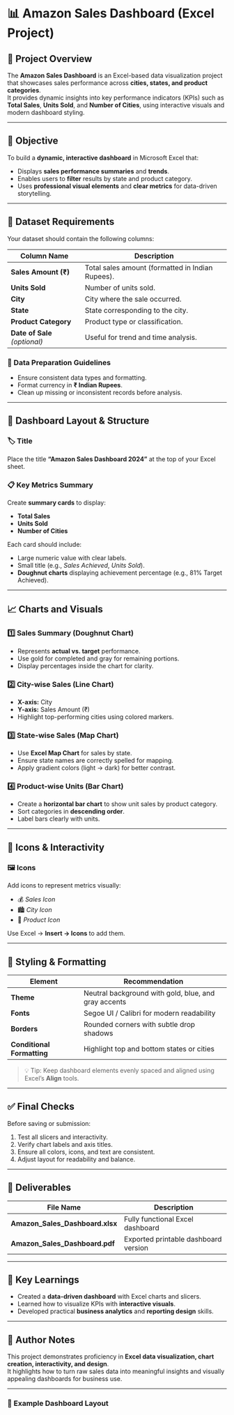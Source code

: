 # 📊 Amazon Sales Dashboard (Excel Project)

## 🧩 Project Overview
The **Amazon Sales Dashboard** is an Excel-based data visualization project that showcases sales performance across **cities, states, and product categories**.  
It provides dynamic insights into key performance indicators (KPIs) such as **Total Sales**, **Units Sold**, and **Number of Cities**, using interactive visuals and modern dashboard styling.

---

## 🎯 Objective
To build a **dynamic, interactive dashboard** in Microsoft Excel that:
- Displays **sales performance summaries** and **trends**.
- Enables users to **filter** results by state and product category.
- Uses **professional visual elements** and **clear metrics** for data-driven storytelling.

---

## 📂 Dataset Requirements
Your dataset should contain the following columns:

| Column Name | Description |
|--------------|-------------|
| **Sales Amount (₹)** | Total sales amount (formatted in Indian Rupees). |
| **Units Sold** | Number of units sold. |
| **City** | City where the sale occurred. |
| **State** | State corresponding to the city. |
| **Product Category** | Product type or classification. |
| **Date of Sale** *(optional)* | Useful for trend and time analysis. |

### 🧹 Data Preparation Guidelines
- Ensure consistent data types and formatting.  
- Format currency in **₹ Indian Rupees**.  
- Clean up missing or inconsistent records before analysis.

---

## 🧱 Dashboard Layout & Structure

### 🏷️ Title
Place the title **“Amazon Sales Dashboard 2024”** at the top of your Excel sheet.

### 📋 Key Metrics Summary
Create **summary cards** to display:
- **Total Sales**
- **Units Sold**
- **Number of Cities**

Each card should include:
- Large numeric value with clear labels.  
- Small title (e.g., *Sales Achieved*, *Units Sold*).  
- **Doughnut charts** displaying achievement percentage (e.g., 81% Target Achieved).

---

## 📈 Charts and Visuals

### 1️⃣ Sales Summary (Doughnut Chart)
- Represents **actual vs. target** performance.  
- Use gold for completed and gray for remaining portions.  
- Display percentages inside the chart for clarity.

### 2️⃣ City-wise Sales (Line Chart)
- **X-axis:** City  
- **Y-axis:** Sales Amount (₹)  
- Highlight top-performing cities using colored markers.

### 3️⃣ State-wise Sales (Map Chart)
- Use **Excel Map Chart** for sales by state.  
- Ensure state names are correctly spelled for mapping.  
- Apply gradient colors (light → dark) for better contrast.

### 4️⃣ Product-wise Units (Bar Chart)
- Create a **horizontal bar chart** to show unit sales by product category.  
- Sort categories in **descending order**.  
- Label bars clearly with units.

---

## 🧭 Icons & Interactivity

### 🖼️ Icons
Add icons to represent metrics visually:
- 💰 *Sales Icon*  
- 🏙️ *City Icon*  
- 🧾 *Product Icon*  

Use Excel → **Insert → Icons** to add them.

---

## 🎨 Styling & Formatting

| Element | Recommendation |
|----------|----------------|
| **Theme** | Neutral background with gold, blue, and gray accents |
| **Fonts** | Segoe UI / Calibri for modern readability |
| **Borders** | Rounded corners with subtle drop shadows |
| **Conditional Formatting** | Highlight top and bottom states or cities |

> 💡 Tip: Keep dashboard elements evenly spaced and aligned using Excel’s **Align** tools.

---

## ✅ Final Checks
Before saving or submission:
1. Test all slicers and interactivity.  
2. Verify chart labels and axis titles.  
3. Ensure all colors, icons, and text are consistent.  
4. Adjust layout for readability and balance.

---

## 💾 Deliverables
| File Name | Description |
|------------|-------------|
| **Amazon_Sales_Dashboard.xlsx** | Fully functional Excel dashboard |
| **Amazon_Sales_Dashboard.pdf** | Exported printable dashboard version |

---

## 🏁 Key Learnings
- Created a **data-driven dashboard** with Excel charts and slicers.  
- Learned how to visualize KPIs with **interactive visuals**.  
- Developed practical **business analytics** and **reporting design** skills.

---

## 💬 Author Notes
This project demonstrates proficiency in **Excel data visualization, chart creation, interactivity, and design**.  
It highlights how to turn raw sales data into meaningful insights and visually appealing dashboards for business use.

---

### 📌 Example Dashboard Layout
